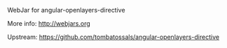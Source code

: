 WebJar for angular-openlayers-directive

More info: http://webjars.org

Upstream: https://github.com/tombatossals/angular-openlayers-directive
